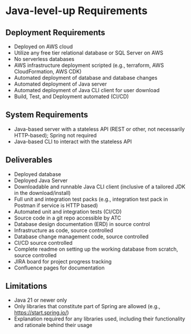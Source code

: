 # Java-level-up Requirements

## Deployment Requirements
- Deployed on AWS cloud
- Utilize any free tier relational database or SQL Server on AWS
- No serverless databases
- AWS infrastructure deployment scripted (e.g., terraform, AWS CloudFormation, AWS CDK)
- Automated deployment of database and database changes
- Automated deployment of Java server
- Automated deployment of Java CLI client for user download
- Build, Test, and Deployment automated (CI/CD)

## System Requirements
- Java-based server with a stateless API (REST or other, not necessarily HTTP-based); Spring not required
- Java-based CLI to interact with the stateless API

## Deliverables
- Deployed database
- Deployed Java Server
- Downloadable and runnable Java CLI client (inclusive of a tailored JDK in the download/install)
- Full unit and integration test packs (e.g., integration test pack in Postman if service is HTTP based)
- Automated unit and integration tests (CI/CD)
- Source code in a git repo accessible by ATC
- Database design documentation (ERD) in source control
- Infrastructure as code, source controlled
- Database change management code, source controlled
- CI/CD source controlled
- Complete readme on setting up the working database from scratch, source controlled
- JIRA board for project progress tracking
- Confluence pages for documentation

## Limitations
- Java 21 or newer only
- Only libraries that constitute part of Spring are allowed (e.g., https://start.spring.io/)
- Explanation required for any libraries used, including their functionality and rationale behind their usage
